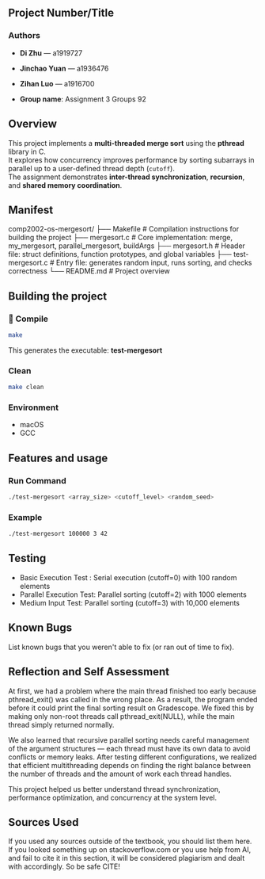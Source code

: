 ## Project Number/Title

### Authors

- **Di Zhu** — a1919727
- **Jinchao Yuan** — a1936476
- **Zihan Luo** — a1916700

- **Group name**: Assignment 3 Groups 92

## Overview

This project implements a **multi-threaded merge sort** using the **pthread** library in C.  
It explores how concurrency improves performance by sorting subarrays in parallel up to a user-defined thread depth (`cutoff`).  
The assignment demonstrates **inter-thread synchronization**, **recursion**, and **shared memory coordination**.

## Manifest

comp2002-os-mergesort/
├── Makefile # Compilation instructions for building the project
├── mergesort.c # Core implementation: merge, my_mergesort, parallel_mergesort, buildArgs
├── mergesort.h # Header file: struct definitions, function prototypes, and global variables
├── test-mergesort.c # Entry file: generates random input, runs sorting, and checks correctness
└── README.md # Project overview

## Building the project

### 🧩 Compile

```bash
make
```

This generates the executable: **test-mergesort**

### Clean

```bash
make clean
```

### Environment

- macOS
- GCC

## Features and usage

### Run Command

```bash
./test-mergesort <array_size> <cutoff_level> <random_seed>
```

### Example

```bash
./test-mergesort 100000 3 42
```

## Testing

- Basic Execution Test : Serial execution (cutoff=0) with 100 random elements
- Parallel Execution Test: Parallel sorting (cutoff=2) with 1000 elements
- Medium Input Test: Parallel sorting (cutoff=3) with 10,000 elements

## Known Bugs

List known bugs that you weren't able to fix (or ran out of time to fix).

## Reflection and Self Assessment

At first, we had a problem where the main thread finished too early because pthread_exit() was called in the wrong place.
As a result, the program ended before it could print the final sorting result on Gradescope.
We fixed this by making only non-root threads call pthread_exit(NULL), while the main thread simply returned normally.

We also learned that recursive parallel sorting needs careful management of the argument structures — each thread must have its own data to avoid conflicts or memory leaks.
After testing different configurations, we realized that efficient multithreading depends on finding the right balance between the number of threads and the amount of work each thread handles.

This project helped us better understand thread synchronization, performance optimization, and concurrency at the system level.

## Sources Used

If you used any sources outside of the textbook, you should list them here.
If you looked something up on stackoverflow.com or you use help from AI, and
fail to cite it in this section, it will be considered plagiarism and dealt
with accordingly. So be safe CITE!
